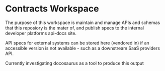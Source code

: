 # Contracts Workspace

The purpose of this workspace is maintain and manage APIs and schemas that this reposiory is the mater of, and publish specs to the internal developer platforms api-docs site.

API specs for external systems can be stored here (vendored in) if an accessible version is not available - such as a downstream SaaS providers API.

Currently investigating docosaurus as a tool to produce this output
